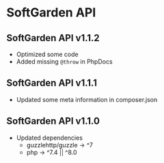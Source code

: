 # SoftGarden API

## SoftGarden API v1.1.2

- Optimized some code
- Added missing `@throw` in PhpDocs

## SoftGarden API v1.1.1

- Updated some meta information in composer.json

## SoftGarden API v1.1.0

- Updated dependencies
  - guzzlehttp/guzzle -> ^7
  - php -> ^7.4 || ^8.0

